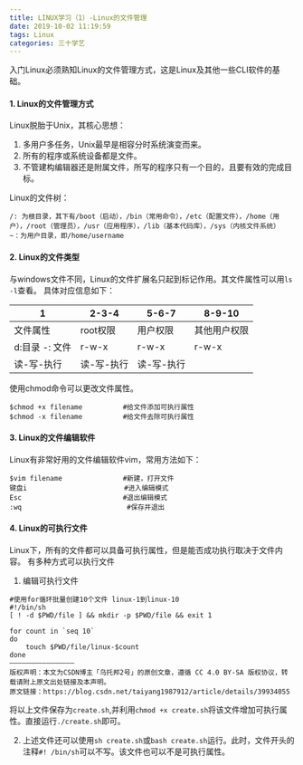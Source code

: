 ```yaml
---
title: LINUX学习（1）-Linux的文件管理
date: 2019-10-02 11:19:59
tags: Linux
categories: 三十学艺
---
```

入门Linux必须熟知Linux的文件管理方式，这是Linux及其他一些CLI软件的基础。

#### 1. Linux的文件管理方式
Linux脱胎于Unix，其核心思想：
1. 多用户多任务，Unix最早是相容分时系统演变而来。
2. 所有的程序或系统设备都是文件。
3. 不管建构编辑器还是附属文件，所写的程序只有一个目的，且要有效的完成目标。

Linux的文件树：
```
/: 为根目录，其下有/boot（启动），/bin（常用命令），/etc（配置文件），/home（用户），/root（管理员），/usr（应用程序），/lib（基本代码库），/sys（内核文件系统）
~：为用户目录，即/home/username
```
#### 2. Linux的文件类型
与windows文件不同，Linux的文件扩展名只起到标记作用。其文件属性可以用`ls -l`查看。
具体对应信息如下：

1|2-3-4|5-6-7|8-9-10
--|-----|-----|------
文件属性|root权限|用户权限|其他用户权限
d:目录 -: 文件|r-w-x|r-w-x|r-w-x
|读-写-执行|读-写-执行|读-写-执行

使用chmod命令可以更改文件属性。
```
$chmod +x filename 			#给文件添加可执行属性
$chmod -x filename          #给文件去除可执行属性
```
#### 3. Linux的文件编辑软件

Linux有非常好用的文件编辑软件vim，常用方法如下：
```
$vim filename               #新建，打开文件
键盘i                        #进入编辑模式
Esc                         #退出编辑模式
:wq                          #保存并退出
```
#### 4. Linux的可执行文件

Linux下，所有的文件都可以具备可执行属性，但是能否成功执行取决于文件内容。 有多种方式可以执行文件
1. 编辑可执行文件
```
#使用for循环批量创建10个文件 linux-1到linux-10
#!/bin/sh
[ ! -d $PWD/file ] && mkdir -p $PWD/file && exit 1
 
for count in `seq 10`
do
    touch $PWD/file/linux-$count
done
————————————————
版权声明：本文为CSDN博主「乌托邦2号」的原创文章，遵循 CC 4.0 BY-SA 版权协议，转载请附上原文出处链接及本声明。
原文链接：https://blog.csdn.net/taiyang1987912/article/details/39934055
```
将以上文件保存为`create.sh`,并利用`chmod +x create.sh`将该文件增加可执行属性。直接运行`./create.sh`即可。

2. 上述文件还可以使用`sh create.sh`或`bash create.sh`运行。此时，文件开头的注释`#! /bin/sh`可以不写。该文件也可以不是可执行属性。

